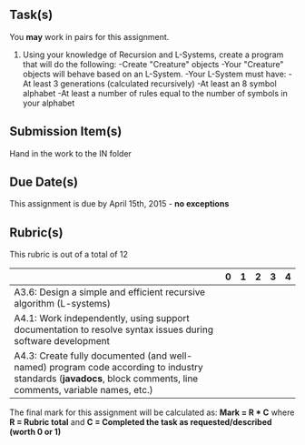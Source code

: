 Task(s)
-------
You **may** work in pairs for this assignment.

1. Using your knowledge of Recursion and L-Systems, create a program that will do the following:
  -Create "Creature" objects
  -Your "Creature" objects will behave based on an L-System.
  -Your L-System must have:
    -At least 3 generations (calculated recursively)
    -At least an 8 symbol alphabet
    -At least a number of rules equal to the number of symbols in your alphabet


Submission Item(s)
------------------
Hand in the work to the IN folder

Due Date(s)
-----------
This assignment is due by April 15th, 2015 - **no exceptions**

Rubric(s)
---------
This rubric is out of a total of 12

| | 0 | 1 | 2 | 3 | 4 |
|---| --- | --- | --- | --- | --- |
|A3.6: Design a simple and efficient recursive algorithm (L-systems)  | | | | | |
|A4.1: Work independently, using support documentation to resolve syntax issues during software development  | | | | | |
|A4.3: Create fully documented (and well-named) program code according to industry standards (**javadocs**, block comments, line comments, variable names, etc.)  | | | | | |

The final mark for this assignment will be calculated as: __Mark = R * C__ where **R = Rubric total** and **C = Completed the task as requested/described (worth 0 or 1)**
